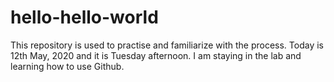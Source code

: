 # hello-hello-world
This repository is used to practise and familiarize with the process.
Today is 12th May, 2020 and it is Tuesday afternoon. I am staying in the lab and learning how to use Github.
